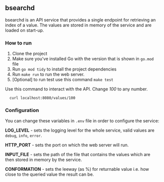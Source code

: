 ## bsearchd
bsearchd is an API service that provides a single endpoint for retrieving an index of a value.
The values are stored in memory of the service and are loaded on start-up.

### How to run

1. Clone the project
2. Make sure you've installed Go with the version that is shown in `go.mod` file
3. Run `go mod tidy` to install the project dependencies
4. Run `make run` to run the web server.
5. [Optional] to run test use this command `make test`

Use this command to interact with the API. Change *100* to any number.
```shell
  curl localhost:8080/values/100
```

### Configuration

You can change these variables in `.env` file in order to configure the service:

**LOG_LEVEL** - sets the logging level for the whole service, valid values are `debug`, `info`, `error`.

**HTTP_PORT** - sets the port on which the web server will run.

**INPUT_FILE** - sets the path of the file that contains the values which are then stored in memory by the service.

**CONFORMATION** - sets the leeway (as %) for returnable value i.e. how close to the queried value the result can be.  